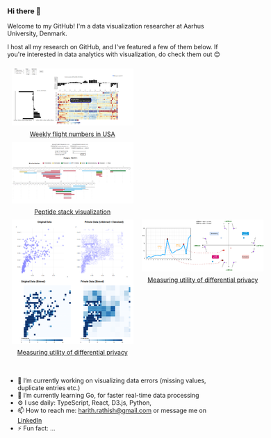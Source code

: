 ### Hi there 👋

<p>Welcome to my GitHub! I'm a data visualization researcher at Aarhus University, Denmark.</p>

<p>I host all my research on GitHub, and I've featured a few of them below. If you're interested in data analytics with visualization, do check them out 😊</p>

<style type="text/css" rel="stylesheet">
    .vis-img {
        display: flex;
        flex-direction: column;
        text-align: center;
        align-items: center;
        margin-left: 10px;
        margin-right: 10px;
        margin-top: 10px;
    }
    .vis-img img {
        width: 300px;
    }
    .vis-img span {
        margin-top: 10px;
    }
    .vis-showcase {
        display: grid;
        
    grid-template-columns: 300px 300px;
    }

</style>
<div class="vis-showcase">
<a href="https://github.com/harith1996/data-viz-au-2021" target="blank">
<div class="vis-img ">
<img src="flight_vis.png" alt="drawing" width="300"/> 
<span> Weekly flight numbers in USA </span>
</div>
</a>
<br>

<a href="https://github.com/harith1996/peptide_bioactive_viz" target="blank">
<div class="vis-img ">
<img src="peptide_stack.png" alt="drawing" width="300"/>
<span> Peptide stack visualization </span>
</div>
</a>
<br>
<a href="https://github.com/harith1996/dp-utility-scagnostics" target="blank">
<div class="vis-img">
<img src="dp_utility_scag.png" alt="drawing" width="300"/>
<span> Measuring utility of differential privacy</span>
</div>
</a>

<a href="https://github.com/harith1996/lane-plot" target="blank">
<div class="vis-img">
<img src="lane_plot.png" alt="drawing" width="300"/>
<span> Measuring utility of differential privacy</span>
</div>
</a>
</div>

<br>
<br>

-   🔭 I’m currently working on visualizing data errors (missing values, duplicate entries etc.)
-   🌱 I’m currently learning Go, for faster real-time data processing
-   ⚙️ I use daily: TypeScript, React, D3.js, Python,
-   📫 How to reach me: harith.rathish@gmail.com or message me on [LinkedIn](https://www.linkedin.com/in/harith-rathish-912092119/)
-   ⚡ Fun fact: ...
